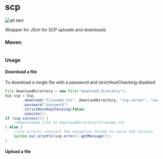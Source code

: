 # scp

![alt text](https://travis-ci.org/mikesouthron/scp.svg?branch=master "Build Status")

Wrapper for JSch for SCP uploads and downloads

### Maven

```xml

```

### Usage

#### Download a file

To download a single file with a password and strictHostChecking disabled
```java
File downloadDirectory = new File("download_directory");
Scp scp = Scp
        .download("filename.txt", downloadDirectory, "scp.server", "username")
        .password("password")
        .strictHostKeyChecking(false)
        .execute();
if (scp.success()) {
    //Downloaded file to downloadDirectory/filename.txt
} else {
    //scp.error() contains the exception thrown to cause the failure
    System.our.println(scp.error().getMessage()); 
}
```


#### Upload a file